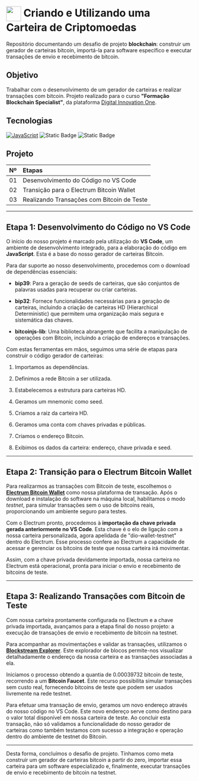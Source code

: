 <h1>
    <a href="https://www.dio.me/">
     <img align="center" width="40px" src="https://hermes.digitalinnovation.one/assets/diome/logo-minimized.png"></a>
    <span> Criando e Utilizando uma Carteira de Criptomoedas</span>
</h1>


Repositório documentando um desafio de projeto **blockchain**: construir um gerador de carteiras bitcoin, importá-la para software específico e executar transações de envio e recebimento de bitcoin. 

   
## Objetivo 

Trabalhar com o desenvolvimento de um gerador de carteiras e realizar transações com bitcoin. Projeto realizado para o curso **"Formação Blockchain Specialist"**, da plataforma [Digital Innovation One](https://www.dio.me/). 


## Tecnologias 

[![JavaScript](https://img.shields.io/badge/JavaScript-000?style=for-the-badge&logo=javascript&logoColor=30A3DC)]() 
![Static Badge](https://img.shields.io/badge/Electrum%20Bitcoin%20Wallet%20-%20blue?logo=blockchain) 
![Static Badge](https://img.shields.io/badge/Bitcoin%20Faucet%20Generator%20-%20black?logo=bitcoin) 
<br>

## Projeto
<table>
  <thead>
    <tr align="left">
      <th>Nº</th>
      <th>Etapas</th>
    </tr>
  </thead>
  <tbody align="left">
    <tr>
      <td>01</td>
      <td>Desenvolvimento do Código no VS Code</td>
    </tr>
    <tr>
      <td>02</td>
      <td>Transição para o Electrum Bitcoin Wallet</td>
    </tr>
    <tr>
      <td>03</td>
      <td>Realizando Transações com Bitcoin de Teste</td>  
    </tr>
  </tbody>
  <tfoot></tfoot>
</table>

______________

## Etapa 1: Desenvolvimento do Código no VS Code 

O início do nosso projeto é marcado pela utilização do **VS Code**, um ambiente de desenvolvimento integrado, para a elaboração do código em **JavaScript**. Esta é a base do nosso gerador de carteiras Bitcoin. 

Para dar suporte ao nosso desenvolvimento, procedemos com o download de dependências essenciais: 

- **bip39**: Para a geração de seeds de carteiras, que são conjuntos de palavras usadas para recuperar ou criar carteiras. 

- **bip32**: Fornece funcionalidades necessárias para a geração de carteiras, incluindo a criação de carteiras HD (Hierarchical Deterministic) que permitem uma organização mais segura e sistemática das chaves. 

- **bitcoinjs-lib**: Uma biblioteca abrangente que facilita a manipulação de operações com Bitcoin, incluindo a criação de endereços e transações. 

Com estas ferramentas em mãos, seguimos uma série de etapas para construir o código gerador de carteiras: 

1. Importamos as dependências. 

2. Definimos a rede Bitcoin a ser utilizada. 

3. Estabelecemos a estrutura para carteiras HD. 

4. Geramos um mnemonic como seed. 

5. Criamos a raiz da carteira HD. 

6. Geramos uma conta com chaves privadas e públicas. 

7. Criamos o endereço Bitcoin. 

8. Exibimos os dados da carteira: endereço, chave privada e seed.

______________
 
## Etapa 2: Transição para o Electrum Bitcoin Wallet 

Para realizarmos as transações com Bitcoin de teste, escolhemos o **[Electrum Bitcoin Wallet](https://electrum.org/)** como nossa plataforma de transação. Após o download e instalação do software na máquina local, habilitamos o modo *testnet*, para simular transações sem o uso de bitcoins reais, proporcionando um ambiente seguro para testes. 

Com o Electrum pronto, procedemos à **importação da chave privada gerada anteriormente no VS Code**. Esta chave é o elo de ligação com a nossa carteira personalizada, agora apelidada de "dio-wallet-testnet" dentro do Electrum. Esse processo confere ao Electrum a capacidade de acessar e gerenciar os bitcoins de teste que nossa carteira irá movimentar.  

Assim, com a chave privada devidamente importada, nossa carteira no Electrum está operacional, pronta para iniciar o envio e recebimento de bitcoins de teste. 

______________

## Etapa 3: Realizando Transações com Bitcoin de Teste 

Com nossa carteira prontamente configurada no Electrum e a chave privada importada, avançamos para a etapa final do nosso projeto: a execução de transações de envio e recebimento de bitcoin na testnet. 

Para acompanhar as movimentações e validar as transações, utilizamos o **[Blockstream Explorer](https://blockstream.info/testnet/address/mmf6xDXxF9vCvqv99GJkWuJckM5bNt7Yue)**. Este explorador de blocos permite-nos visualizar detalhadamente o endereço da nossa carteira e as transações associadas a ela. 

Iniciamos o processo obtendo a quantia de 0.00039732 bitcoin de teste, recorrendo a um **Bitcoin Faucet**. Este recurso possibilita simular transações sem custo real, fornecendo bitcoins de teste que podem ser usados livremente na rede testnet. 

Para efetuar uma transação de envio, geramos um novo endereço através do nosso código no VS Code. Este novo endereço serve como destino para o valor total disponível em nossa carteira de teste. Ao concluir esta transação, não só validamos a funcionalidade do nosso gerador de carteiras como também testamos com sucesso a integração e operação dentro do ambiente de testnet do Bitcoin. 

______________

Desta forma, concluímos o desafio de projeto. Tínhamos como meta construir um gerador de carteiras bitcoin a partir do zero, importar essa carteira para um software especializado e, finalmente, executar transações de envio e recebimento de bitcoin na testnet. 
